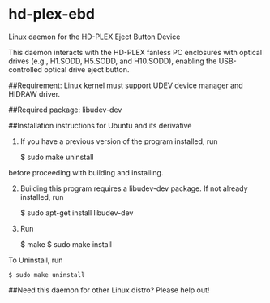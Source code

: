 # hd-plex-ebd
Linux daemon for the HD-PLEX Eject Button Device

This daemon interacts with the HD-PLEX fanless PC enclosures with optical drives (e.g., H1.SODD, H5.SODD, and H10.SODD), enabling the USB-controlled optical drive eject button.

##Requirement: 
Linux kernel must support UDEV device manager and HIDRAW driver.

##Required package: 
libudev-dev

##Installation instructions for Ubuntu and its derivative

1. If you have a previous version of the program installed, run

   $ sudo make uninstall

before proceeding with building and installing.

2. Building this program requires a libudev-dev package. If not already installed, run

	$ sudo apt-get install libudev-dev
	
3. Run

	$ make
	$ sudo make install

To Uninstall, run

	$ sudo make uninstall

##Need this daemon for other Linux distro?
Please help out! 
